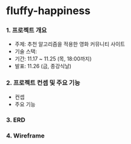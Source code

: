 # fluffy-happiness

### 1. 프로젝트 개요

- 주제: 추천 알고리즘을 적용한 영화 커뮤니티 사이트
- 기술 스택:
- 기간: 11.17 ~ 11.25 (목, 18:00까지)
- 발표: 11.26 (금, 종강식날)

### 2. 프로젝트 컨셉 및 주요 기능

- 컨셉
- 주요 기능



### 3. ERD



###  4. Wireframe

